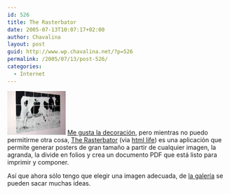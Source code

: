 ```yaml
---
id: 526
title: The Rasterbator
date: 2005-07-13T10:07:17+02:00
author: Chavalina
layout: post
guid: http://www.wp.chavalina.net/?p=526
permalink: /2005/07/13/post-526/
categories:
  - Internet
---
```

<img class="imgizqda" src="/imagenes/fotos/rasterbation.jpg" alt="Un poster de vaca creado con The Rasterbator" /> <a href="http://www.chavalina.net/comentar.php?idpost=498&#038;q=" target="_blank">Me gusta la decoración</a>, pero mientras no puedo permitirme otra cosa, <a href="http://homokaasu.org/rasterbator/" target="_blank">The Rasterbator</a> (via <a href="http://www.htmllife.com/archivos/the_rasterbator/" target="_blank">html life</a>) es una aplicación que permite generar posters de gran tama&ntilde;o a partir de cualquier imagen, la agranda, la divide en folios y crea un documento PDF que está listo para imprimir y componer. 

As&iacute; que ahora sólo tengo que elegir una imagen adecuada, de <a href="http://homokaasu.org/rasterbator/gallery.gas" target="_blank">la galer&iacute;a</a> se pueden sacar muchas ideas.